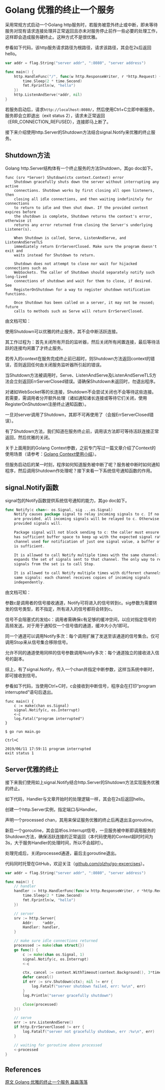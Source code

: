 # Golang 优雅的终止一个服务

采用常规方式启动一个Golang http服务时，若服务被意外终止或中断，即未等待服务对现有请求连接处理并正常返回且亦未对服务停止前作一些必要的处理工作，这样即会造成服务硬终止。这种方式不是很优雅。

参看如下代码，该http服务请求路径为根路径，请求该路径，其会在2s后返回hello。

```go
var addr = flag.String("server addr", ":8080", "server address")

func main() {
    http.HandleFunc("/", func(w http.ResponseWriter, r *http.Request) {
        time.Sleep(2 * time.Second)
        fmt.Fprintln(w, "hello")
    })
    http.ListenAndServe(*addr, nil)
}
```

若服务启动后，请求`http://localhost:8080/`，然后使用Ctrl+C立即中断服务，服务即会立即退出（exit status 2），请求未正常返回（ERR\_CONNECTION\_REFUSED），连接即马上断了。

接下来介绍使用http.Server的Shutdown方法结合signal.Notify来优雅的终止服务。

## Shutdown方法

Golang http.Server结构体有一个终止服务的方法Shutdown，其go doc如下。

```text
func (srv *Server) Shutdown(ctx context.Context) error
    Shutdown gracefully shuts down the server without interrupting any active
    connections. Shutdown works by first closing all open listeners, then
    closing all idle connections, and then waiting indefinitely for connections
    to return to idle and then shut down. If the provided context expires before
    the shutdown is complete, Shutdown returns the context's error, otherwise it
    returns any error returned from closing the Server's underlying Listener(s).

    When Shutdown is called, Serve, ListenAndServe, and ListenAndServeTLS
    immediately return ErrServerClosed. Make sure the program doesn't exit and
    waits instead for Shutdown to return.

    Shutdown does not attempt to close nor wait for hijacked connections such as
    WebSockets. The caller of Shutdown should separately notify such long-lived
    connections of shutdown and wait for them to close, if desired. See
    RegisterOnShutdown for a way to register shutdown notification functions.

    Once Shutdown has been called on a server, it may not be reused; future
    calls to methods such as Serve will return ErrServerClosed.
```

由文档可知：

使用Shutdown可以优雅的终止服务，其不会中断活跃连接。

其工作过程为：首先关闭所有开启的监听器，然后关闭所有闲置连接，最后等待活跃的连接均闲置了才终止服务。

若传入的context在服务完成终止前已超时，则Shutdown方法返回context的错误，否则返回任何由关闭服务监听器所引起的错误。

当Shutdown方法被调用时，Serve、ListenAndServe及ListenAndServeTLS方法会立刻返回ErrServerClosed错误。请确保Shutdown未返回时，勿退出程序。

对诸如WebSocket等的长连接，Shutdown不会尝试关闭也不会等待这些连接。若需要，需调用者分开额外处理（诸如通知诸长连接或等待它们关闭，使用RegisterOnShutdown注册终止通知函数）。

一旦对server调用了Shutdown，其即不可再使用了（会报ErrServerClosed错误）。

有了Shutdown方法，我们知道在服务终止前，调用该方法即可等待活跃连接正常返回，然后优雅的关闭。

关于上面用到的Golang Context参数，之前专门写过一篇文章介绍了Context的使用场景（请参考：[Golang Context使用小结](https://leileiluoluo.com/posts/golang-context.html)）。

但服务启动后的某一时刻，程序如何知道服务被中断了呢？服务被中断时如何通知程序，然后调用Shutdown作处理呢？接下来看一下系统信号通知函数的作用。

## signal.Notify函数

signal包的Notify函数提供系统信号通知的能力，其go doc如下。

```go
func Notify(c chan<- os.Signal, sig ...os.Signal)
    Notify causes package signal to relay incoming signals to c. If no signals
    are provided, all incoming signals will be relayed to c. Otherwise, just the
    provided signals will.

    Package signal will not block sending to c: the caller must ensure that c
    has sufficient buffer space to keep up with the expected signal rate. For a
    channel used for notification of just one signal value, a buffer of size 1
    is sufficient.

    It is allowed to call Notify multiple times with the same channel: each call
    expands the set of signals sent to that channel. The only way to remove
    signals from the set is to call Stop.

    It is allowed to call Notify multiple times with different channels and the
    same signals: each channel receives copies of incoming signals
    independently.
```

由文档可知：

参数c是调用者的信号接收通道，Notify可将进入的信号转到c。sig参数为需要转发的信号类型，若不指定，所有进入的信号都将会转到c。

信号不会阻塞式的发给c：调用者需确保c有足够的缓冲空间，以应对指定信号的高频发送。对于用于通知仅一个信号值的通道，缓冲大小为1即可。

同一个通道可以调用Notify多次：每个调用扩展了发送至该通道的信号集合。仅可调用Stop来从信号集合移除信号。

允许不同的通道使用同样的信号参数调用Notify多次：每个通道独立的接收进入信号的副本。

综上，有了signal.Notify，传入一个chan并指定中断参数，这样当系统中断时，即可接收到信号。

参看如下代码，当使用Ctrl+C时，c会接收到中断信号，程序会在打印“program interrupted”语句后退出。

```text
func main() {
    c := make(chan os.Signal)
    signal.Notify(c, os.Interrupt)
    <-c
    log.Fatal("program interrupted")
}
```

```text
$ go run main.go
```

```text
Ctrl+C
```

```text
2019/06/11 17:59:11 program interrupted
exit status 1
```

## Server优雅的终止

接下来我们使用如上signal.Notify结合http.Server的Shutdown方法实现服务优雅的终止。

如下代码，Handler与文章开始时的处理逻辑一样，其会在2s后返回hello。

创建一个http.Server实例，指定端口与Handler。

声明一个processed chan，其用来保证服务优雅的终止后再退出主goroutine。

新启一个goroutine，其会监听os.Interrupt信号，一旦服务被中断即调用服务的Shutdown方法，确保活跃连接的正常返回（本代码使用的Context超时时间为3s，大于服务Handler的处理时间，所以不会超时）。

处理完成后，关闭processed通道，最后主goroutine退出。

代码同时托管在GitHub，欢迎关注（[github.com/olzhy/go-excercises](https://github.com/olzhy/go-excercises/blob/master/shutdown_server_gracefully/test.go)）。

```go
var addr = flag.String("server addr", ":8080", "server address")

func main() {
    // handler
    handler := http.HandlerFunc(func(w http.ResponseWriter, r *http.Request) {
        time.Sleep(2 * time.Second)
        fmt.Fprintln(w, "hello")
    })

    // server
    srv := http.Server{
        Addr:    *addr,
        Handler: handler,
    }

    // make sure idle connections returned
    processed := make(chan struct{})
    go func() {
        c := make(chan os.Signal, 1)
        signal.Notify(c, os.Interrupt)
        <-c

        ctx, cancel := context.WithTimeout(context.Background(), 3*time.Second)
        defer cancel()
        if err := srv.Shutdown(ctx); nil != err {
            log.Fatalf("server shutdown failed, err: %v\n", err)
        }
        log.Println("server gracefully shutdown")

        close(processed)
    }()

    // serve
    err := srv.ListenAndServe()
    if http.ErrServerClosed != err {
        log.Fatalf("server not gracefully shutdown, err :%v\n", err)
    }

    // waiting for goroutine above processed
    <-processed
}
```



## References

[原文 Golang 优雅的终止一个服务](https://leileiluoluo.com/posts/golang-shutdown-server-gracefully.html)[ 磊磊落落](https://leileiluoluo.com/)


